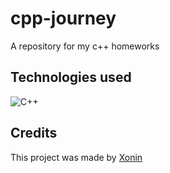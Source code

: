 # cpp-journey 
A repository for my c++ homeworks


## Technologies used
![C++](https://img.shields.io/badge/c++-%2300599C.svg?style=for-the-badge&logo=c%2B%2B&logoColor=white)

## Credits
This project was made by [Xonin](https://github.com/xonin-hush)
